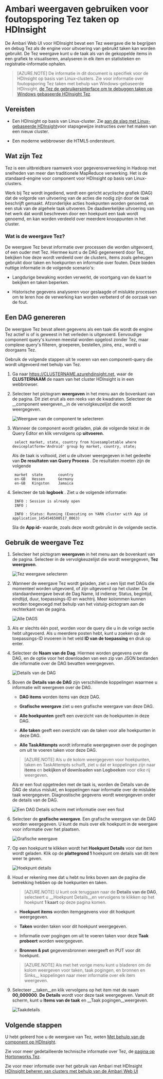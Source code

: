 <properties
pageTitle="Gebruik Ambari Tez weergave met HDInsight | Azure"
description="Informatie over het gebruik van de weergave Ambari Tez voor foutopsporing Tez taken op HDInsight."
services="hdinsight"
documentationCenter=""
authors="Blackmist"
manager="jhubbard"
editor="cgronlun"/>

<tags
ms.service="hdinsight"
ms.devlang="na"
ms.topic="article"
ms.tgt_pltfrm="na"
ms.workload="big-data"
ms.date="10/04/2016"
ms.author="larryfr"/>

# <a name="use-ambari-views-to-debug-tez-jobs-on-hdinsight"></a>Ambari weergaven gebruiken voor foutopsporing Tez taken op HDInsight

De Ambari Web UI voor HDInsight bevat een Tez weergave die te begrijpen en debug Tez als de engine voor uitvoering van gebruikt taken kan worden gebruikt. De Tez weergave kunt u de taak als van de gekoppelde items in een grafiek te visualiseren, analyseren in elk item en statistieken en registratie-informatie ophalen.

> [AZURE.NOTE] De informatie in dit document is specifiek voor de HDInsight op basis van Linux-clusters. Zie voor informatie over foutopsporing Tez taken met behulp van Windows-gebaseerde HDInsight, [de Tez de gebruikersinterface om te debuggen taken op Windows gebaseerde HDInsight Tez](hdinsight-debug-tez-ui.md).

## <a name="prerequisites"></a>Vereisten

* Een HDInsight op basis van Linux-cluster. Zie [aan de slag met Linux-gebaseerde HDInsight](hdinsight-hadoop-linux-tutorial-get-started.md)voor stapsgewijze instructies over het maken van een nieuw cluster.

* Een moderne webbrowser die HTML5 ondersteunt.

## <a name="understanding-tez"></a>Wat zijn Tez

Tez is een uitbreidbare raamwerk voor gegevensverwerking in Hadoop met snelheden van meer dan traditionele MapReduce verwerking. Het is de standaard-engine voor component voor HDInsight op basis van Linux-clusters.

Werk bij Tez wordt ingediend, wordt een gericht acyclische grafiek (DAG) dat de volgorde van uitvoering van de acties die nodig zijn door de taak beschrijft gemaakt. Afzonderlijke acties hoekpunten worden genoemd, en een stuk van de algehele taak uitvoeren. De daadwerkelijke uitvoering van het werk dat wordt beschreven door een hoekpunt een taak wordt genoemd, en kan worden verdeeld over meerdere knooppunten in het cluster.

### <a name="understanding-the-tez-view"></a>Wat is de weergave Tez?

De weergave Tez bevat informatie over processen die worden uitgevoerd, of een ouder met Tez. Hiermee kunt u de DAG gegenereerd door Tez, bekijken hoe deze wordt verdeeld over de clusters, items zoals geheugen gebruikt door taken en hoekpunten en informatie over fouten. Deze bieden nuttige informatie in de volgende scenario's:

* Langdurige bewaking worden verwerkt, de voortgang van de kaart te bekijken en taken beperken.

* Historische gegevens analyseren voor geslaagde of mislukte processen om te leren hoe de verwerking kan worden verbeterd of de oorzaak van de fout.

## <a name="generate-a-dag"></a>Een DAG genereren

De weergave Tez bevat alleen gegevens als een taak die wordt de engine Tez actief is of is geweest in het verleden is uitgevoerd. Eenvoudige component query's kunnen meestal worden opgelost zonder Tez, maar complexe query's filteren, groeperen, bestellen, joins, enz., wordt u doorgaans Tez.

Gebruik de volgende stappen uit te voeren van een component-query die wordt uitgevoerd met behulp van Tez.

1. Ga naar https://CLUSTERNAME.azurehdinsight.net, waar de __CLUSTERNAAM__ de naam van het cluster HDInsight is in een webbrowser.

2. Selecteer het pictogram __weergaven__ in het menu aan de bovenkant van de pagina. Dit ziet eruit als een reeks van de kwadraten. Selecteer de __component weergeven__in de vervolgkeuzelijst die wordt weergegeven. 

    ![Weergave van de component te selecteren](./media/hdinsight-debug-ambari-tez-view/selecthive.png)

3. Wanneer de component wordt geladen, plak de volgende tekst in de Query Editor en klik vervolgens op __uitvoeren__.

        select market, state, country from hivesampletable where deviceplatform='Android' group by market, country, state;
    
    Als de taak is voltooid, ziet u de uitvoer weergegeven in het gedeelte van __De resultaten van Query Process__ . De resultaten moeten zijn de volgende
    
        market  state       country
        en-GB   Hessen      Germany
        en-GB   Kingston    Jamaica
        
4. Selecteer de tab __logboek__ . Ziet u de volgende informatie:
    
        INFO : Session is already open
        INFO :

        INFO : Status: Running (Executing on YARN cluster with App id application_1454546500517_0063)

    Sla de __App id-__ waarde, zoals deze wordt gebruikt in de volgende sectie.

## <a name="use-the-tez-view"></a>Gebruik de weergave Tez

1. Selecteer het pictogram __weergaven__ in het menu aan de bovenkant van de pagina. Selecteer in de vervolgkeuzelijst die wordt weergegeven, __Tez weergeven__.

    ![Tez weergave selecteren](./media/hdinsight-debug-ambari-tez-view/selecttez.png)

2. Wanneer de weergave Tez wordt geladen, ziet u een lijst met DAGs die momenteel worden uitgevoerd, of zijn uitgevoerd op het cluster. De standaardweergave bevat de Dag Name, Id indiener, Status, begintijd, eindtijd, duur, toepassings-ID en wachtrij. Meer kolommen kunnen worden toegevoegd met behulp van het vistuig-pictogram aan de rechterkant van de pagina.

    ![Alle DAGS](./media/hdinsight-debug-ambari-tez-view/alldags.png)

3. Als er slechts één post, worden voor de query die u in de vorige sectie hebt uitgevoerd. Als u meerdere posten hebt, kunt u zoeken op de toepassings-ID invoeren in het veld __ID van de toepassing__ en druk op enter.

4. Selecteer de __Naam van de Dag__. Hiermee worden gegevens over de DAG, en de optie voor het downloaden van een zip van JSON bestanden die informatie over de DAG bevatten weergegeven.

    ![Details van de DAG](./media/hdinsight-debug-ambari-tez-view/dagdetails.png)

5. Boven de __Details van de DAG__ zijn verschillende koppelingen waarmee u informatie wilt weergeven over de DAG.

    * __DAG items__ worden items van deze DAG.
    
    * __Grafische weergave__ ziet u een grafische weergave van deze DAG.
    
    * __Alle hoekpunten__ geeft een overzicht van de hoekpunten in deze DAG.
    
    * __Alle taken__ geeft een overzicht van de taken voor alle hoekpunten in deze DAG.
    
    * __Alle TaskAttempts__ wordt informatie weergegeven over de pogingen om uit te voeren taken voor deze DAG.
    
    > [AZURE.NOTE] Als u de kolom weergegeven voor hoekpunten, taken en TaskAttempts schuift, ziet u dat er koppelingen zijn naar __items__ en __bekijken of downloaden van Logboeken__ voor elke rij weergeven.

    Als er een fout opgetreden met de taak is, worden de Details van de DAG de status mislukt, en koppelingen naar informatie over de mislukte taak weergegeven. Diagnostische gegevens wordt weergegeven onder de details van de DAG.
    
    ![Een DAG Details scherm met informatie over een fout](./media/hdinsight-debug-ambari-tez-view/faileddag.png)

7. Selecteer de __grafische weergave__. Een grafische weergave van de DAG worden weergegeven. U kunt de muis over elk hoekpunt in de weergave voor informatie over het plaatsen.

    ![Grafische weergave](./media/hdinsight-debug-ambari-tez-view/dagdiagram.png)

8. Op een hoekpunt te klikken wordt het __Hoekpunt Details__ voor dat item wordt geladen. Klik op de __plattegrond 1__ hoekpunt om details van dit item weer te geven.

    ![Hoekpunt details](./media/hdinsight-debug-ambari-tez-view/vertexdetails.png)

9. Houd er rekening mee dat u hebt nu links boven aan de pagina die betrekking hebben op de hoekpunten en taken.

    > [AZURE.NOTE] U kunt ook teruggaan naar de __Details van de DAG__, selecteert u __Hoekpunt Details__en vervolgens te klikken op het hoekpunt __1 kaart__ op deze pagina komen.

    * __Hoekpunt items__ worden itemgegevens voor dit hoekpunt weergegeven.
    
    * __Taken__ worden taken voor dit hoekpunt weergegeven.
    
    * Informatie over pogingen om uit te voeren taken voor deze __Taak probeert__ worden weergegeven.
    
    * __Bronnen & put__ gegevensbronnen weergeeft en PUT voor dit hoekpunt.

    > [AZURE.NOTE] Als met het vorige menu kunt u bladeren om de kolom weergeven voor taken, taak pogingen, en bronnen en Sinks__ koppelingen naar meer informatie over elk item weergeven.

10. Selecteer __taken__en klik vervolgens op het item met de naam __00_000000__. __De Details__ wordt voor deze taak weergegeven. Vanuit dit scherm, kunt u __Items van de taak__ en __Taak pogingen__weergeven.

    ![Taakdetails](./media/hdinsight-debug-ambari-tez-view/taskdetails.png)

## <a name="next-steps"></a>Volgende stappen

U hebt geleerd hoe u de weergave van Tez, weten [Met behulp van de component op HDInsight](hdinsight-use-hive.md).

Zie voor meer gedetailleerde technische informatie over Tez, de [pagina op Hortonworks Tez](http://hortonworks.com/hadoop/tez/).

Zie voor meer informatie over het gebruik van Ambari met HDInsight [HDInsight beheren van clusters met behulp van de Ambari Web UI](hdinsight-hadoop-manage-ambari.md)
